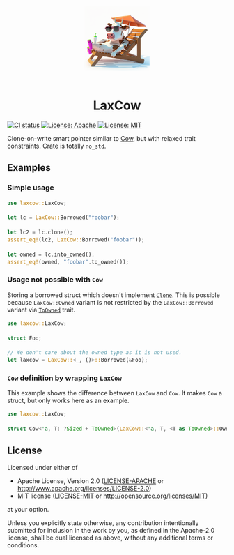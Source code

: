 <div align="center">
  <img width="150" src="logo.png">

  <h1 style="padding-top: 20px">LaxCow</h1>
</div>

[![CI status](https://github.com/kauppie/laxcow/actions/workflows/rust.yml/badge.svg?branch=main)](https://github.com/kauppie/laxcow/actions/workflows/rust.yml)
[![License: Apache](https://img.shields.io/badge/License-Apache_2.0-red.svg)](https://opensource.org/licenses/Apache-2.0)
[![License: MIT](https://img.shields.io/badge/License-MIT-blue.svg)](https://opensource.org/licenses/MIT)

Clone-on-write smart pointer similar to [Cow](https://doc.rust-lang.org/std/borrow/enum.Cow.html), but with relaxed trait constraints. Crate is totally `no_std`.

## Examples

### Simple usage

```rust
use laxcow::LaxCow;

let lc = LaxCow::Borrowed("foobar");

let lc2 = lc.clone();
assert_eq!(lc2, LaxCow::Borrowed("foobar"));

let owned = lc.into_owned();
assert_eq!(owned, "foobar".to_owned());
```

### Usage not possible with `Cow`

Storing a borrowed struct which doesn't implement [`Clone`](https://doc.rust-lang.org/std/clone/trait.Clone.html).
This is possible because `LaxCow::Owned` variant is not restricted
by the `LaxCow::Borrowed` variant via [`ToOwned`](https://doc.rust-lang.org/std/borrow/trait.ToOwned.html) trait.

```rust
use laxcow::LaxCow;

struct Foo;

// We don't care about the owned type as it is not used.
let laxcow = LaxCow::<_, ()>::Borrowed(&Foo);
```

### `Cow` definition by wrapping `LaxCow`

This example shows the difference between `LaxCow` and `Cow`. It makes `Cow` a struct, but only works here as an example.

```rust
use laxcow::LaxCow;

struct Cow<'a, T: ?Sized + ToOwned>(LaxCow::<'a, T, <T as ToOwned>::Owned>);
```

## License

Licensed under either of

- Apache License, Version 2.0
  ([LICENSE-APACHE](LICENSE-APACHE) or http://www.apache.org/licenses/LICENSE-2.0)
- MIT license
  ([LICENSE-MIT](LICENSE-MIT) or http://opensource.org/licenses/MIT)

at your option.

Unless you explicitly state otherwise, any contribution intentionally submitted
for inclusion in the work by you, as defined in the Apache-2.0 license, shall be
dual licensed as above, without any additional terms or conditions.
